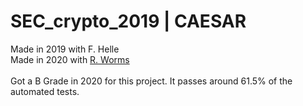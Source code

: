 # **SEC_crypto_2019 | CAESAR**

Made in 2019 with F. Helle<br>
Made in 2020 with [R. Worms](https://github.com/Wellen66)<br>
<br>
Got a B Grade in 2020 for this project. It passes around 61.5% of the automated tests.
